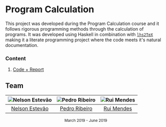 [pcp]: https://gitlab.com/mieiuminho/CP/pcp

# Program Calculation

This project was developed during the Program Calculation course and it
follows rigorous programming methods through the calculation of programs. It was
developed using Haskell in combination with
[`lhs2TeX`](https://github.com/kosmikus/lhs2tex) making it a literate
programming project where the code meets it's natural documentation.

### Content

1. [Code + Report][pcp]

## Team

![Nelson Estevão][nelson-pic] | ![Pedro Ribeiro][pedro-pic] | ![Rui Mendes][rui-pic]
:---: | :---: | :---:
[Nelson Estevão][nelson] | [Pedro Ribeiro][pedro] | [Rui Mendes][rui]

[nelson]: https://github.com/nelsonmestevao
[nelson-pic]: https://github.com/nelsonmestevao.png?size=120
[pedro]: https://github.com/pedroagribeiro
[pedro-pic]: https://github.com/pedroagribeiro.png?size=120
[rui]: https://github.com/ruimendes29
[rui-pic]: https://github.com/ruimendes29.png?size=120

<div align="center">
  <sub>March 2019 - June 2019</sub>
</div>
